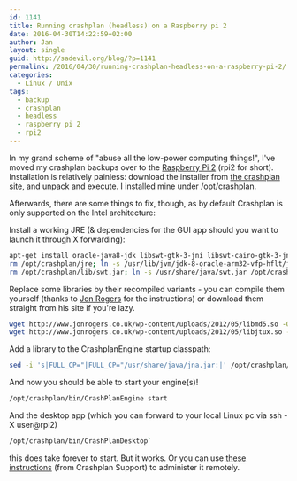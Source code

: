```yaml
---
id: 1141
title: Running crashplan (headless) on a Raspberry pi 2
date: 2016-04-30T14:22:59+02:00
author: Jan
layout: single
guid: http://sadevil.org/blog/?p=1141
permalink: /2016/04/30/running-crashplan-headless-on-a-raspberry-pi-2/
categories:
  - Linux / Unix
tags:
  - backup
  - crashplan
  - headless
  - raspberry pi 2
  - rpi2
---
```

In my grand scheme of "abuse all the low-power computing things!", I've moved my crashplan backups over to the [Raspberry Pi 2](https://en.wikipedia.org/wiki/Raspberry_Pi) (rpi2 for short). Installation is relatively painless: download the installer from [the crashplan site](https://www.code42.com/crashplan/download/), and unpack and execute. I installed mine under /opt/crashplan.

Afterwards, there are some things to fix, though, as by default Crashplan is only supported on the Intel architecture:

Install a working JRE (& dependencies for the GUI app should you want to launch it through X forwarding):
```bash
apt-get install oracle-java8-jdk libswt-gtk-3-jni libswt-cairo-gtk-3-jni
rm /opt/crashplan/jre; ln -s /usr/lib/jvm/jdk-8-oracle-arm32-vfp-hflt/jre/ /opt/crashplan/jre
rm /opt/crashplan/lib/swt.jar; ln -s /usr/share/java/swt.jar /opt/crashplan/lib/swt.jar
```

Replace some libraries by their recompiled variants - you can compile them yourself (thanks to [Jon Rogers](http://www.jonrogers.co.uk/2012/05/crashplan-on-the-raspberry-pi/) for the instructions) or download them straight from his site if you're lazy.  
```bash
wget http://www.jonrogers.co.uk/wp-content/uploads/2012/05/libmd5.so -O /opt/crashplan/libmd5.so
wget http://www.jonrogers.co.uk/wp-content/uploads/2012/05/libjtux.so -O /opt/crashplan/libjtux.so
```
  
Add a library to the CrashplanEngine startup classpath:  
```bash
sed -i 's|FULL_CP="|FULL_CP="/usr/share/java/jna.jar:|' /opt/crashplan/bin/CrashPlanEngine
```  

And now you should be able to start your engine(s)!  

```bash
/opt/crashplan/bin/CrashPlanEngine start
```  

And the desktop app (which you can forward to your local Linux pc via ssh -X user@rpi2)  
```bash
/opt/crashplan/bin/CrashPlanDesktop`
```  

this does take forever to start. But it works. Or you can use [these instructions](https://support.code42.com/CrashPlan/4/Configuring/Using_CrashPlan_On_A_Headless_Computer) (from Crashplan Support) to administer it remotely.